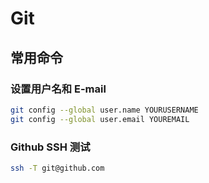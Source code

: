 # Git

## 常用命令

### 设置用户名和 E-mail

````bash
git config --global user.name YOURUSERNAME
git config --global user.email YOUREMAIL
````

### Github SSH 测试

````bash
ssh -T git@github.com
````